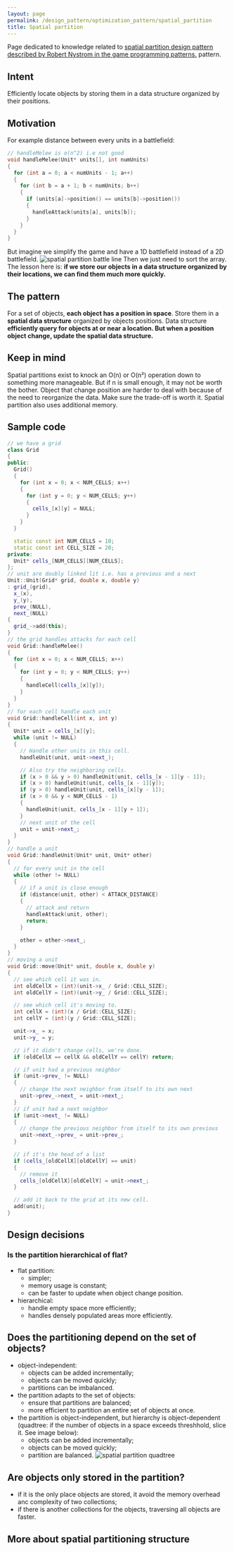 ```yaml
---
layout: page
permalink: /design_pattern/optimization_pattern/spatial_partition
title: Spatial partition
---
```


Page dedicated to knowledge related to [spatial partition design pattern described by Robert Nystrom in the game programming patterns.](https://gameprogrammingpatterns.com/spatial-partition.html) pattern.

## Intent

Efficiently locate objects by storing them in a data structure organized by their positions.

## Motivation

For example distance between every units in a battlefield:

```cpp
// handleMelee is o(n^2) i.e not good
void handleMelee(Unit* units[], int numUnits)
{
  for (int a = 0; a < numUnits - 1; a++)
  {
    for (int b = a + 1; b < numUnits; b++)
    {
      if (units[a]->position() == units[b]->position())
      {
        handleAttack(units[a], units[b]);
      }
    }
  }
}
```

But imagine we simplify the game and have a 1D battlefield instead of a 2D battlefield.
![spatial partition battle line](spatial-partition-battle-line.png)
Then we just need to sort the array. The lesson here is: **if we store our objects in a data structure organized by their locations, we can find them much more quickly.**

## The pattern

For a set of objects, **each object has a position in space**. Store them in a **spatial data structure** organized by objects positions. Data structure **efficiently query for objects at or near a location. But when a position object change, update the spatial data structure.**

## Keep in mind

Spatial partitions exist to knock an O(n) or O(n²) operation down to something more manageable. But if n is small enough, it may not be worth the bother. Object that change position are harder to deal with because of the need to reorganize the data. Make sure the trade-off is worth it. Spatial partition also uses additional memory.

## Sample code

```cpp
// we have a grid
class Grid
{
public:
  Grid()
  {
    for (int x = 0; x < NUM_CELLS; x++)
    {
      for (int y = 0; y < NUM_CELLS; y++)
      {
        cells_[x][y] = NULL;
      }
    }
  }

  static const int NUM_CELLS = 10;
  static const int CELL_SIZE = 20;
private:
  Unit* cells_[NUM_CELLS][NUM_CELLS];
};
// unit are doubly linked lit i.e. has a previous and a next
Unit::Unit(Grid* grid, double x, double y)
: grid_(grid),
  x_(x),
  y_(y),
  prev_(NULL),
  next_(NULL)
{
  grid_->add(this);
}
// the grid handles attacks for each cell
void Grid::handleMelee()
{
  for (int x = 0; x < NUM_CELLS; x++)
  {
    for (int y = 0; y < NUM_CELLS; y++)
    {
      handleCell(cells_[x][y]);
    }
  }
}
// for each cell handle each unit
void Grid::handleCell(int x, int y)
{
  Unit* unit = cells_[x][y];
  while (unit != NULL)
  {
    // Handle other units in this cell.
    handleUnit(unit, unit->next_);

    // Also try the neighboring cells.
    if (x > 0 && y > 0) handleUnit(unit, cells_[x - 1][y - 1]);
    if (x > 0) handleUnit(unit, cells_[x - 1][y]);
    if (y > 0) handleUnit(unit, cells_[x][y - 1]);
    if (x > 0 && y < NUM_CELLS - 1)
    {
      handleUnit(unit, cells_[x - 1][y + 1]);
    }
    // next unit of the cell
    unit = unit->next_;
  }
}
// handle a unit
void Grid::handleUnit(Unit* unit, Unit* other)
{
  // for every unit in the cell
  while (other != NULL)
  {
    // if a unit is close enough
    if (distance(unit, other) < ATTACK_DISTANCE)
    {
      // attack and return
      handleAttack(unit, other);
      return;
    }

    other = other->next_;
  }
}
// moving a unit
void Grid::move(Unit* unit, double x, double y)
{
  // see which cell it was in.
  int oldCellX = (int)(unit->x_ / Grid::CELL_SIZE);
  int oldCellY = (int)(unit->y_ / Grid::CELL_SIZE);

  // see which cell it's moving to.
  int cellX = (int)(x / Grid::CELL_SIZE);
  int cellY = (int)(y / Grid::CELL_SIZE);

  unit->x_ = x;
  unit->y_ = y;

  // if it didn't change cells, we're done.
  if (oldCellX == cellX && oldCellY == cellY) return;

  // if unit had a previous neighbor
  if (unit->prev_ != NULL)
  {
    // change the next neighbor from itself to its own next
    unit->prev_->next_ = unit->next_;
  }
  // if unit had a next neighbor
  if (unit->next_ != NULL)
  {
    // change the previous neighbor from itself to its own previous
    unit->next_->prev_ = unit->prev_;
  }

  // if it's the head of a list
  if (cells_[oldCellX][oldCellY] == unit)
  {
    // remove it
    cells_[oldCellX][oldCellY] = unit->next_;
  }

  // add it back to the grid at its new cell.
  add(unit);
}
```

## Design decisions

### Is the partition hierarchical of flat?

- flat partition:
    - simpler;
    - memory usage is constant;
    - can be faster to update when object change position.
- hierarchical:
    - handle empty space more efficiently;
    - handles densely populated areas more efficiently.

## Does the partitioning depend on the set of objects?

- object-independent:
    - objects can be added incrementally;
    - objects can be moved quickly;
    - partitions can be imbalanced.
- the partition adapts to the set of objects:
    - ensure that partitions are balanced;
    - more efficient to partition an entire set of objects at once.
- the partition is object-independent, but hierarchy is object-dependent (quadtree: if the number of objects in a space exceeds threshhold, slice it. See image below):
    - objects can be added incrementally;
    - objects can be moved quickly;
    - partition are balanced.
![spatial partition quadtree](spatial-partition-quadtree.png)

## Are objects only stored in the partition?

- if it is the only place objects are stored, it avoid the memory overhead anc complexity of two collections;
- if there is another collections for the objects, traversing all objects are faster.

## More about spatial partitioning structure













